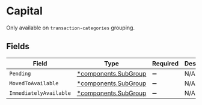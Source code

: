 # Capital

Only available on `transaction-categories` grouping.


## Fields

| Field                                                       | Type                                                        | Required                                                    | Description                                                 |
| ----------------------------------------------------------- | ----------------------------------------------------------- | ----------------------------------------------------------- | ----------------------------------------------------------- |
| `Pending`                                                   | [*components.SubGroup](../../models/components/subgroup.md) | :heavy_minus_sign:                                          | N/A                                                         |
| `MovedToAvailable`                                          | [*components.SubGroup](../../models/components/subgroup.md) | :heavy_minus_sign:                                          | N/A                                                         |
| `ImmediatelyAvailable`                                      | [*components.SubGroup](../../models/components/subgroup.md) | :heavy_minus_sign:                                          | N/A                                                         |